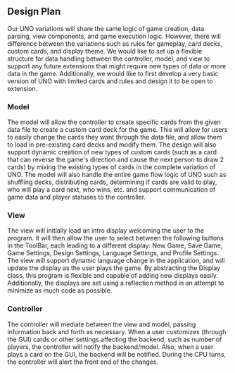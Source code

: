 ## Design Plan

Our UNO variations will share the same logic of game creation, data parsing, view components, and
game execution logic. However, there will difference between the variations such as rules for
gameplay, card decks, custom cards, and display theme. We would like to set up a flexible structure
for data handling between the controller, model, and view to support any future extensions that
might require new types of data or more data in the game. Additionally, we would like to first
develop a very basic version of UNO with limited cards and rules and design it to be open to
extension.

### Model

The model will allow the controller to create specific cards from the given data file to create a
custom card deck for the game. This will allow for users to easily change the cards they want
through the data file, and allow them to load in pre-existing card decks and modify them. The design
will also support dynamic creation of new types of custom cards (such as a card that can reverse the
game's direction and cause the next person to draw 2 cards) by mixing the existing types of cards in
the complete variation of UNO. The model will also handle the entire game flow logic of UNO such as
shuffling decks, distributing cards, determining if cards are valid to play, who will play a card
next, who wins, etc. and support communication of game data and player statuses to the controller. 

### View

The view will initially load an intro display welcoming the user to the program. 
It will then allow the user to select between the following buttons in the ToolBar, each leading to a different display: New Game,
Save Game, Game Settings, Design Settings, Language Settings, and Profile Settings. The view will
support dynamic language change in the application, and will update the display as the user plays the
game. By abstracting the Display class, this program is flexible and capable of adding new displays
easily. Additionally, the displays are set using a reflection method in an attempt to minimize as
much code as possible.

### Controller
The controller will mediate between the view and model, passing information back and forth as necessary. 
When a user customizes (through the GUI) cards or other settings affecting the backend, such as number of players, the controller 
will notify the backend/model. Also, when a user plays a card on the GUI, the backend will be notified. 
During the CPU turns, the controller will alert the front end of the changes. 